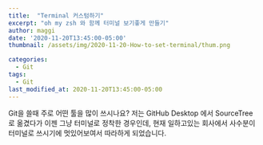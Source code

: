 ```yaml
---
title:  "Terminal 커스텀하기"
excerpt: "oh my zsh 와 함께 터미널 보기좋게 만들기"
author: maggi
date: '2020-11-20T13:45:00-05:00'
thumbnail: /assets/img/2020-11-20-How-to-set-terminal/thum.png

categories:
  - Git
tags:
  - Git
last_modified_at: 2020-11-20T13:45:00-05:00
---
```


Git을 쓸때 주로 어떤 툴을 많이 쓰시나요?
저는 GitHub Desktop 에서 SourceTree 로 옮겼다가 이젠 그냥 터미널로 정착한 경우인데,
현재 일하고있는 회사에서 사수분이 터미널로 쓰시기에 멋있어보여서 따라하게 되었습니다.


